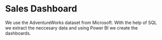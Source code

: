 # Sales Dashboard

We use the AdventureWorks dataset from Microsoft. With the help of SQL we extract the neccesary data and using Power BI we create the dashboards.

